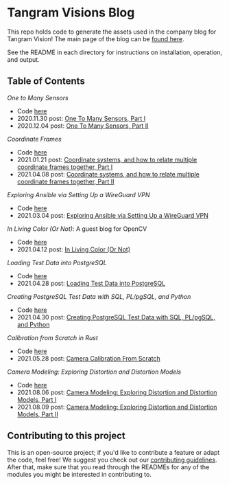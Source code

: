 # Tangram Visions Blog

This repo holds code to generate the assets used in the company blog for Tangram Vision! The main page of the blog can be [found here](https://www.tangramvision.com/blog).

See the README in each directory for instructions on installation, operation, and output.

## Table of Contents

*One to Many Sensors*

- Code [here](2020.11.30_OneToManySensors)
- 2020.11.30 post: [One To Many Sensors, Part I](https://www.tangramvision.com/blog/one-to-many-sensor-trouble-part-1)
- 2020.12.04 post: [One To Many Sensors, Part II](https://www.tangramvision.com/blog/one-to-many-sensor-trouble-part-2)

*Coordinate Frames*

- Code [here](2021.01.21_CoordinateFrames)
- 2021.01.21 post: [Coordinate systems, and how to relate multiple coordinate frames together,
Part I](https://www.tangramvision.com/blog/coordinate-systems-and-how-to-relate-multiple-coordinate-frames-together-part-1)
- 2021.04.08 post: [Coordinate systems, and how to relate multiple coordinate frames together, Part
  II](https://www.tangramvision.com/blog/rotate-scale-translate-coordinate-frames-for-multi-sensor-systems-part-2)

*Exploring Ansible via Setting Up a WireGuard VPN*

- Code [here](2021.03.04_AnsibleVpnSetup)
- 2021.03.04 post: [Exploring Ansible via Setting Up a WireGuard
  VPN](https://www.tangramvision.com/blog/exploring-ansible-via-setting-up-a-wireguard-vpn)

*In Living Color (Or Not)*: A guest blog for OpenCV

- Code [here](2021.04.12_InLivingColorOrNot)
- 2021.04.12 post: [In Living Color \(Or Not\)](https://opencv.org/in-living-color-or-not/)

*Loading Test Data into PostgreSQL*

- Code [here](2021.04.28_LoadingTestDataIntoPostgreSQL)
- 2021.04.28 post: [Loading Test Data into PostgreSQL](https://www.tangramvision.com/blog/loading-test-data-into-postgresql)

*Creating PostgreSQL Test Data with SQL, PL/pgSQL, and Python*

- Code [here](2021.04.30_GeneratingTestDataInPostgreSQL)
- 2021.04.30 post: [Creating PostgreSQL Test Data with SQL, PL/pgSQL, and Python](https://www.tangramvision.com/blog/creating-postgresql-test-data-with-sql-pl-pgsql-and-python)

*Calibration from Scratch in Rust*

- Code [here](2021.05.28_CalibrationFromScratch)
- 2021.05.28 post: [Camera Calibration From Scratch](https://www.tangramvision.com/blog/calibration-from-scratch-using-rust-part-1-of-3)

*Camera Modeling: Exploring Distortion and Distortion Models*

- Code [here](2021.08.03_LensDistortions)
- 2021.08.06 post: [Camera Modeling: Exploring Distortion and Distortion Models, Part
  I](https://www.tangramvision.com/blog/camera-modeling-exploring-distortion-and-distortion-models-part-i)
- 2021.08.09 post: [Camera Modeling: Exploring Distortion and Distortion Models, Part
  II](https://www.tangramvision.com/blog/camera-modeling-exploring-distortion-and-distortion-models-part-ii)

## Contributing to this project

This is an open-source project; if you'd like to contribute a feature or adapt the code, feel free! We suggest you check
out our [contributing guidelines](CONTRIBUTING.md). After that, make sure that you read through the READMEs for any of
the modules you might be interested in contributing to.
